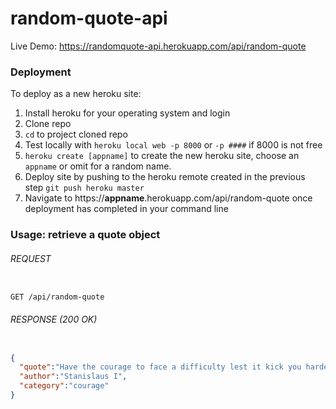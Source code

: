 # random-quote-api

Live Demo: https://randomquote-api.herokuapp.com/api/random-quote

### Deployment

To deploy as a new heroku site:

1. Install heroku for your operating system and login
1. Clone repo
1. `cd` to project cloned repo
1. Test locally with `heroku local web -p 8000` or `-p ####` if 8000 is not free
1. `heroku create [appname]` to create the new heroku site, choose an `appname` or omit for a random name.
1. Deploy site by pushing to the heroku remote created in the previous step `git push heroku master`
1. Navigate to https://**appname**.herokuapp.com/api/random-quote once deployment has completed in your command line


### Usage: retrieve a quote object

###### REQUEST

```

GET /api/random-quote

```

###### RESPONSE (200 OK)

```json

{  
  "quote":"Have the courage to face a difficulty lest it kick you harder than you bargain for.",
  "author":"Stanislaus I",
  "category":"courage"
}

```
